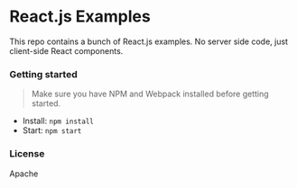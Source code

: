 React.js Examples
========================

This repo contains a bunch of React.js examples. No server side code, just client-side React components. 

### Getting started

> Make sure you have NPM and Webpack installed before getting started.

* Install: `npm install`
* Start: `npm start`

### License

Apache
